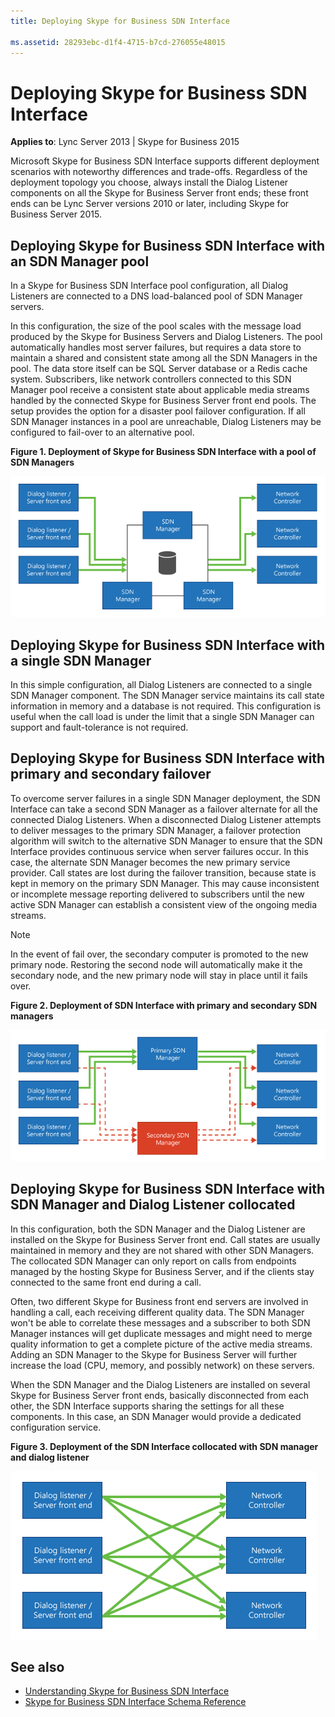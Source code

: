 ```yaml
---
title: Deploying Skype for Business SDN Interface
 
ms.assetid: 28293ebc-d1f4-4715-b7cd-276055e48015
---
```



# Deploying Skype for Business SDN Interface


  
    
    

 **Applies to**: Lync Server 2013 | Skype for Business 2015

Microsoft Skype for Business SDN Interface supports different deployment scenarios with noteworthy differences and trade-offs. Regardless of the deployment topology you choose, always install the Dialog Listener components on all the Skype for Business Server front ends; these front ends can be Lync Server versions 2010 or later, including Skype for Business Server 2015. 
  
    
    


## Deploying Skype for Business SDN Interface with an SDN Manager pool

In a Skype for Business SDN Interface pool configuration, all Dialog Listeners are connected to a DNS load-balanced pool of SDN Manager servers. 
  
    
    
In this configuration, the size of the pool scales with the message load produced by the Skype for Business Servers and Dialog Listeners. The pool automatically handles most server failures, but requires a data store to maintain a shared and consistent state among all the SDN Managers in the pool. The data store itself can be SQL Server database or a Redis cache system. Subscribers, like network controllers connected to this SDN Manager pool receive a consistent state about applicable media streams handled by the connected Skype for Business Server front end pools. The setup provides the option for a disaster pool failover configuration. If all SDN Manager instances in a pool are unreachable, Dialog Listeners may be configured to fail-over to an alternative pool. 
  
    
    

**Figure 1. Deployment of Skype for Business SDN Interface with a pool of SDN Managers**

  
    
    

  
    
    
![SDN Manager deployment pool configuration](../images/00e512cf-9ccb-47e3-a0ef-857789f15676.png)
  
    
    

  
    
    

  
    
    

## Deploying Skype for Business SDN Interface with a single SDN Manager
<a name="bk_addresources"> </a>

In this simple configuration, all Dialog Listeners are connected to a single SDN Manager component. The SDN Manager service maintains its call state information in memory and a database is not required. This configuration is useful when the call load is under the limit that a single SDN Manager can support and fault-tolerance is not required. 
  
    
    

## Deploying Skype for Business SDN Interface with primary and secondary failover
<a name="bk_addresources"> </a>

To overcome server failures in a single SDN Manager deployment, the SDN Interface can take a second SDN Manager as a failover alternate for all the connected Dialog Listeners. When a disconnected Dialog Listener attempts to deliver messages to the primary SDN Manager, a failover protection algorithm will switch to the alternative SDN Manager to ensure that the SDN Interface provides continuous service when server failures occur. In this case, the alternate SDN Manager becomes the new primary service provider. Call states are lost during the failover transition, because state is kept in memory on the primary SDN Manager. This may cause inconsistent or incomplete message reporting delivered to subscribers until the new active SDN Manager can establish a consistent view of the ongoing media streams. 
  
    
    

> [!NOTE]
> In the event of fail over, the secondary computer is promoted to the new primary node. Restoring the second node will automatically make it the secondary node, and the new primary node will stay in place until it fails over. 
  
    
    


**Figure 2. Deployment of SDN Interface with primary and secondary SDN managers**

  
    
    

  
    
    
![Deployment of the primary Dialog Listener component](../images/5f75214b-82c7-4fb5-91e2-7a0cc55cd99e.png)
  
    
    

  
    
    

  
    
    

## Deploying Skype for Business SDN Interface with SDN Manager and Dialog Listener collocated
<a name="bk_addresources"> </a>

In this configuration, both the SDN Manager and the Dialog Listener are installed on the Skype for Business Server front end. Call states are usually maintained in memory and they are not shared with other SDN Managers. The collocated SDN Manager can only report on calls from endpoints managed by the hosting Skype for Business Server, and if the clients stay connected to the same front end during a call. 
  
    
    
Often, two different Skype for Business front end servers are involved in handling a call, each receiving different quality data. The SDN Manager won't be able to correlate these messages and a subscriber to both SDN Manager instances will get duplicate messages and might need to merge quality information to get a complete picture of the active media streams. Adding an SDN Manager to the Skype for Business Server will further increase the load (CPU, memory, and possibly network) on these servers. 
  
    
    
When the SDN Manager and the Dialog Listeners are installed on several Skype for Business Server front ends, basically disconnected from each other, the SDN Interface supports sharing the settings for all these components. In this case, an SDN Manager would provide a dedicated configuration service. 
  
    
    

**Figure 3. Deployment of the SDN Interface collocated with SDN manager and dialog listener**

  
    
    

  
    
    
![Deployment configuration of colocated components](../images/07b7eb5a-2a4b-4a4c-9460-67c8a6098e7b.png)
  
    
    

  
    
    

  
    
    

## See also
<a name="bk_addresources"> </a>

-  [Understanding Skype for Business SDN Interface](understanding-sdn-interface.md) 
-  [Skype for Business SDN Interface Schema Reference](skype-for-business-sdn-interface-schema-reference.md)
    
  

